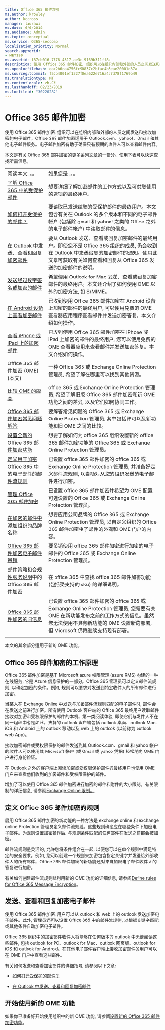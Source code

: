 ```yaml
---
title: Office 365 邮件加密
ms.author: krowley
author: kccross
manager: laurawi
ms.date: 6/6/2018
ms.audience: Admin
ms.topic: conceptual
ms.service: O365-seccomp
localization_priority: Normal
search.appverid:
- MET150
ms.assetid: f87cb016-7876-4317-ae3c-9169b311ff8a
description: 使用 Office 365 邮件加密, 组织可以在组织内部和外部的人员之间发送和接收加密的电子邮件。电子邮件加密有助于确保只有预期的收件人可以查看邮件内容。
ms.openlocfilehash: eae2b6ca4756fc90837c2bfac4b5eae20001d37a
ms.sourcegitcommit: f57b4001ef1327f0ea622e716a4d7d78f1769b49
ms.translationtype: MT
ms.contentlocale: zh-CN
ms.lasthandoff: 02/23/2019
ms.locfileid: "30220282"
---
```

# <a name="office-365-message-encryption"></a>Office 365 邮件加密

使用 Office 365 邮件加密, 组织可以在组织内部和外部的人员之间发送和接收加密的电子邮件。Office 365 邮件加密适用于 Outlook.com、yahoo!、Gmail 和其他电子邮件服务。电子邮件加密有助于确保只有预期的收件人可以查看邮件内容。
  
本文是有关 Office 365 邮件加密的更多系列文章的一部分。使用下表可以快速查找所需信息。
  
|||
|:-----|:-----|
|阅读本文 .。。  <br/> |如果您是 .。。  <br/> |
|[了解 Office 365 中的受保护邮件](https://support.office.com/article/2baf3ac7-12db-40a4-8af7-1852204b4b67.aspx) <br/> |想要详细了解加密邮件的工作方式以及可供您使用的选项的最终用户。  <br/> |
|[如何打开受保护的邮件？](https://support.office.com/article/1157a286-8ecc-4b1e-ac43-2a608fbf3098.aspx) <br/> |要读取已发送给您的受保护邮件的最终用户。本文包含有关在 Outlook 的多个版本和不同的电子邮件帐户 (包括除 gmail 和 yahoo! 之类的 Office 之外的电子邮件帐户) 中读取邮件的信息。  <br/> |
|[在 Outlook 中发送、查看和回复加密邮件](https://support.office.com/article/eaa43495-9bbb-4fca-922a-df90dee51980.aspx) <br/> |要从 Outlook 发送、查看或回复加密邮件的最终用户。即使您不是 Office 365 组织的成员, 仍会收到在 Outlook 中发送给您的加密邮件的通知。使用此文章可获取有关如何查看和回复从 Office 365 发送的加密邮件的说明。  <br/> |
|[发送经过数字签名或加密的邮件](https://support.office.com/article/a18ecf7f-a7ac-4edd-b02e-687b05eff547) <br/> |希望使用 Outlook for Mac 发送、查看或回复加密邮件的最终用户。本文还介绍了如何使用 OME 以外的加密方法, 如 S/MIME。  <br/> |
|[在 Android 设备上查看加密邮件](https://support.office.com/article/83d60f17-2305-407a-a762-7d518401fdeb) <br/> |已收到使用 Office 365 邮件加密在 Android 设备上加密的邮件的最终用户, 可以使用免费的 OME 查看器应用程序查看邮件并发送加密答复。本文介绍如何操作。  <br/> |
|[查看 iPhone 或 iPad 上的加密邮件](https://support.office.com/article/4d631321-0d26-4bcc-a483-d294dd0b1caf) <br/> |已收到使用 Office 365 邮件加密在 iPhone 或 iPad 上加密的邮件的最终用户, 您可以使用免费的 OME 查看器应用来查看邮件并发送加密答复。本文介绍如何操作。  <br/> |
|Office 365 邮件加密 (OME) (本文)  <br/> |一种 Office 365 或 Exchange Online Protection 管理员, 希望了解在哪里可以找到其他资源。  <br/> |
|[比较 OME 的版本](ome-version-comparison.md)  <br/> |office 365 或 Exchange Online Protection 管理员, 希望了解旧版 Office 365 邮件加密和新 OME 功能之间的差异, 以及它们如何协同工作。  <br/> |
|[Office 365 邮件加密常见问题解答](ome-faq.md) <br/> |要解答常见问题的 Office 365 或 Exchange Online Protection 管理员, 其中包括许可以及新功能和旧 OME 之间的比较。  <br/> |
|[设置全新的 Office 365 邮件加密功能](set-up-new-message-encryption-capabilities.md) <br/> |想要了解如何为 office 365 组织设置新的 office 365 邮件加密功能的 Office 365 或 Exchange Online Protection 管理员。  <br/> |
|[定义用于加密 Office 365 中的电子邮件的邮件流规则](define-mail-flow-rules-to-encrypt-email.md) <br/> |已设置 office 365 邮件加密的 office 365 或 Exchange Online Protection 管理员, 并准备好定义邮件流规则, 以自动对从您的组织发送的电子邮件进行加密。  <br/> |
|[管理 Office 365 邮件加密](manage-office-365-message-encryption.md) <br/> |已设置 office 365 邮件加密并希望为 OME 配置可选设置的 Office 365 或 Exchange Online Protection 管理员。  <br/> |
|[在加密的邮件中添加组织的品牌名称](add-your-organization-brand-to-encrypted-messages.md) <br/> |想要应用公司品牌的 Office 365 或 Exchange Online Protection 管理员, 以自定义组织的 Office 365 邮件加密电子邮件的外观和 OME 门户的内容。  <br/> |
|[Office 365 邮件加密电子邮件吊销](revoke-ome-encrypted-mail.md) <br/> |要吊销使用 office 365 邮件加密进行加密的电子邮件的 Office 365 或 Exchange Online Protection 管理员。  <br/> |
|[邮件策略和合规性服务说明](https://technet.microsoft.com/en-us/library/5c43c8eb-f8f7-4b5a-a743-b1dab7dc2fc8#bkmk_O365_MessageEncryption)中的 Office 365 邮件加密 <br/> |在 office 365 中查找 office 365 邮件加密功能 (包括受支持的 sku) 的详细说明。  <br/> |
|[Office 365 邮件加密的旧信息](legacy-information-for-message-encryption.md) <br/> |已设置 office 365 邮件加密的 office 365 或 Exchange Online Protection 管理员, 您需要有关 OME 在新功能发布之前的工作方式的信息。虽然您无法使用不具有新功能的 OME 设置新的部署, 但 Microsoft 仍将继续支持现有部署。  <br/> |
||

本文的其余部分适用于新的 OME 功能。
  
## <a name="how-office-365-message-encryption-works"></a>Office 365 邮件加密的工作原理

Office 365 邮件加密是基于 Microsoft azure 权限管理 (azure RMS) 构建的一种在线服务, 它是 Azure 信息保护的一部分。Office 365 管理员可以定义邮件流规则, 以确定加密的条件。例如, 规则可以要求对发送到特定收件人的所有邮件进行加密。
  
当某人在 Exchange Online 中发送与加密邮件流规则匹配的电子邮件时, 邮件会在发送之前进行加密。所有使用 Outlook 客户端的 Office 365 最终用户读取邮件接收对加密和受权限保护的邮件的本机、第一类阅读体验, 即使它们与发件人不在同一组织中也是如此。支持的 outlook 客户端包括 outlook 桌面、outlook Mac、iOS 和 Android 上的 outlook 移动以及 web 上的 outlook (以前称为 outlook web App)。
  
接收加密邮件或受权限保护的邮件发送到其 Outlook.com、gmail 和 yahoo 帐户的收件人可以使用其 Microsoft 帐户 (或 Gmail 或 yahoo 凭据) 轻松地向 OME 门户进行身份验证。
  
在 Outlook 之外的客户端上阅读加密或受权限保护邮件的最终用户也使用 OME 门户来查看他们收到的加密邮件和受权限保护的邮件。
  
增加了可以使用 Office 365 邮件加密进行加密的邮件和附件的大小限制。有关限制的详细信息, 请参阅[Exchange Online 限制。](https://technet.microsoft.com/en-us/library/exchange-online-limits.aspx)
  
## <a name="defining-rules-for-office-365-message-encryption"></a>定义 Office 365 邮件加密的规则

启用 Office 365 邮件加密的新功能的一种方法是 exchange online 和 exchange online Protection 管理员定义邮件流规则。这些规则确定应在哪些条件下加密电子邮件。为规则设置加密操作后, 与规则条件匹配的任何邮件在发送之前都会被加密。
  
邮件流规则是灵活的, 允许您将条件组合在一起, 以便您可以在单个规则中满足特定的安全要求。例如, 您可以创建一个规则来加密包含指定关键字并发送给外部收件人的所有邮件。Office 365 邮件加密的新功能还对来自加密电子邮件收件人的答复进行加密。
  
有关如何创建邮件流规则以利用新的 OME 功能的详细信息, 请参阅[Define rules for Office 365 Message Encryption](define-mail-flow-rules-to-encrypt-email.md)。
  
## <a name="sending-viewing-and-replying-to-encrypted-email-messages"></a>发送、查看和回复加密电子邮件

使用 Office 365 邮件加密, 用户可以从 outlook 和 web 上的 outlook 发送加密电子邮件。此外, 管理员还可以设置 Office 365 中的邮件流规则, 以根据关键字匹配或其他条件自动加密电子邮件。
  
Office 365 组织中的加密邮件收件人将能够在任何版本的 outlook 中无缝阅读这些邮件, 包括 outlook for PC、outlook for Mac、outlook 网页版、outlook for iOS 和 outlook for Android。在其他电子邮件客户端上接收加密邮件的用户可以在 OME 门户中查看这些邮件。
  
有关如何发送和查看加密邮件的详细指导, 请参阅以下文章:
  
- [如何打开受保护的邮件？](https://support.office.com/article/1157a286-8ecc-4b1e-ac43-2a608fbf3098.aspx)

- [在 Outlook 中发送、查看和回复加密邮件](https://support.office.com/article/eaa43495-9bbb-4fca-922a-df90dee51980.aspx)

## <a name="get-started-with-the-new-ome-capabilities"></a>开始使用新的 OME 功能

如果你已准备好开始使用组织中的新 OME 功能, 请参阅[设置新的 Office 365 邮件加密功能](set-up-new-message-encryption-capabilities.md)。
